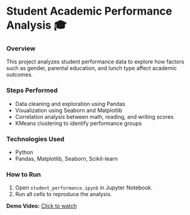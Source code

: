 # Student Academic Performance Analysis 🎓

### Overview
This project analyzes student performance data to explore how factors such as gender, parental education, and lunch type affect academic outcomes.

### Steps Performed
- Data cleaning and exploration using Pandas
- Visualization using Seaborn and Matplotlib
- Correlation analysis between math, reading, and writing scores
- KMeans clustering to identify performance groups

### Technologies Used
- Python
- Pandas, Matplotlib, Seaborn, Scikit-learn

### How to Run
1. Open `student_performance.ipynb` in Jupyter Notebook.
2. Run all cells to reproduce the analysis.

**Demo Video:** [Click to watch](./demo.mp4)

